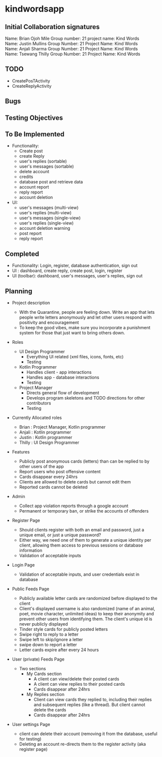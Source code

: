 # kindwordsapp

## Initial Collaboration signatures
Name: Brian Ojoh Mile   Group number: 21   project name: Kind Words  
Name: Justin Mullins Group Number: 21 Project Name: Kind Words  
Name: Anjali Sharma Group Number: 21 Project Name: Kind Words  
Name: Tsewang Thilly Group Number: 21 Project Name: Kind Words  

## TODO
* CreatePosTActivity
* CreateReplyActivity

## Bugs 

## Testing Objectives 

## To Be Implemented
* Functionality: 
	* Create post
	* create Reply
	* user's replies (sortable)
	* user's messages (sortable)
	* delete account
	* credits
	* database post and retrieve data
	* account report
	* reply report 
	* account deletion 
* UI: 
	* user's messages (multi-view) 
	* user's replies (multi-view)
	* user's messages (single-view)
	* user's replies (single-view)
	* account deletion warning
	* post report
	* reply report 

## Completed 
* Functionality: Login, register, database authentication, sign out
* UI : dashboard, create reply, create post, login, register 
* UI (toolbar): dashboard, user's messages, user's replies, sign out 



## Planning 
* Project description 
	* With the Quarantine, people are feeling down. Write an app that lets people write letters anonymously and let other users respond with positivity and encouragement
	* To keep the good vibes, make sure you incorporate a punishment system for those that just want to bring others down.
	
* Roles 
	* UI Design Programmer
		* Everything UI related (xml files, icons, fonts, etc)
		* Testing
	* Kotlin Programmer 
		* Handles client - app interactions
		* Handles app - database interactions 
		* Testing 
	* Project Manager 
		* Directs general flow of development 
		* Develops program skeletons and TODO directions for other contributors 
		* Testing 

* Currently Allocated roles 
	* Brian : Project Manager, Kotlin programmer 
	* Anjali : Kotlin programmer 
	* Justin : Kotlin programmer 
	* Thilly : UI Design Programmer 

* Features 
	* Publicly post anonymous cards (letters) than can be replied to by other users of the app 
	* Report users who post offensive content 
	* Cards disappear every 24hrs 
	* Clients are allowed to delete cards but cannot edit them 
	* Reported cards cannot be deleted 
	
* Admin
	* Collect app violation reports through a google account 
	* Permanent or temporary ban, or strike the accounts of offenders 
	
* Register Page 
	* Should clients register with both an email and password, just a unique email, or just a unique password?
	* Either way, we need one of them to generate a unique identity per client, allowing them access to previous sessions or database information
	* Validation of acceptable inputs 

* Login Page 
	* Validation of acceptable inputs, and user credentials exist in database 

* Public Feeds Page 
	* Publicly available letter cards are randomized before displayed to the client 
	* Client's displayed username is also randomized (name of an animal, poet, movie character, unlimited ideas) to keep their anonymity and prevent other users from identifying them. The client's unique id is never publicly displayed
	* Tinder style cards for publicly posted letters 
	* Swipe right to reply to a letter 
	* Swipe left to skip/ignore a letter 
	* swipe down to report a letter 
	* Letter cards expire after every 24 hours

* User (private) Feeds Page 
	* Two sections 
		* My Cards section 
			* A client can view/delete their posted cards 
			* A client can view replies to their posted cards 
			* Cards disappear after 24hrs 
		* My Replies section
			* Client can view cards they replied to, including their replies and subsequent replies (like a thread). But client cannot delete the cards  
			* Cards disappear after 24hrs 

* User settings Page 
	* client can delete their account (removing it from the database, useful for testing)
	* Deleting an account re-directs them to the register activity (aka register page)

